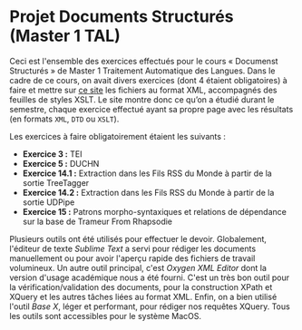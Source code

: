# Projet Documents Structurés (Master 1 TAL)

Ceci est l'ensemble des exercices effectués pour le cours « Documenst Structurés » de Master 1 Traitement Automatique des Langues. 
Dans le cadre de ce cours, on avait divers exercices (dont 4 étaient obligatoires) à faire et mettre sur [ce site](http://www.tal.univ-paris3.fr/plurital/travaux-2020-2021/X-DOCSTRUCT-2020-2021-S2/08/site/index.xml) les fichiers au format XML, accompagnés des feuilles de styles XSLT. 
Le site montre donc ce qu’on a étudié durant le semestre, chaque exercice effectué ayant sa propre page avec les résultats (en formats `XML`, `DTD` ou `XSLT`). 

Les exercices à faire obligatoirement étaient les suivants :

- **Exercice 3 :** TEI
- **Exercice 5 :** DUCHN
- **Exercice 14.1 :** Extraction dans les Fils RSS du Monde à partir de la sortie TreeTagger
- **Exercice 14.2 :** Extraction dans les Fils RSS du Monde à partir de la sortie UDPipe
- **Exercice 15 :** Patrons morpho-syntaxiques et relations de dépendance sur la base de Trameur From Rhapsodie

Plusieurs outils ont été utilisés pour effectuer le devoir. Globalement, l'éditeur de texte *Sublime Text* a servi pour rédiger les documents manuellement 
ou pour avoir l'aperçu rapide des fichiers de travail volumineux. Un autre outil principal, c'est *Oxygen XML Editor* dont la version d'usage académique 
nous a été fourni. C'est un très bon outil pour la vérification/validation des documents, pour la construction XPath et XQuery et les autres tâches 
liées au format XML. Enfin, on a bien utilisé l'outil *Base X*, léger et performant, pour rédiger nos requêtes XQuery. Tous les outils sont accessibles 
pour le système MacOS.
